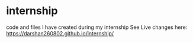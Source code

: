 # internship
code and files I have created during my internship
See Live changes here: https://darshan260802.github.io/internship/
